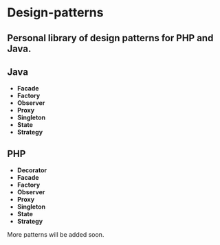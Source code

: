 Design-patterns
===============
Personal library of design patterns for PHP and Java.
-
Java
-
- **Facade**
- **Factory**
- **Observer**
- **Proxy**
- **Singleton**
- **State**
- **Strategy**

PHP
-
- **Decorator**
- **Facade**
- **Factory**
- **Observer**
- **Proxy**
- **Singleton**
- **State**
- **Strategy**

More patterns will be added soon.
